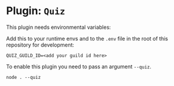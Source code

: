# Plugin: `Quiz`

This plugin needs environmental variables:

Add this to your runtime envs and to the `.env` file in the root of this repository for development:
```
QUIZ_GUILD_ID=<add your guild id here>
```

To enable this plugin you need to pass an argument `--quiz`.
```
node . --quiz
```